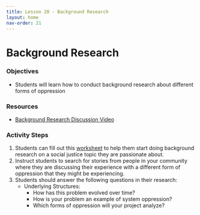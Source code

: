 ```yaml
---
title: Lesson 20 - Background Research 
layout: home
nav-order: 21
---
```


# Background Research 


### Objectives
-   Students will learn how to conduct background research about different forms of oppression

### Resources
- <a href = "https://drive.google.com/file/d/15wepry-aZ-ZBR6rE6TBmRzegHcpxqOMd/view?usp=drive_link">Background Research Discussion Video</a>

### Activity Steps
1. Students can fill out this <a href = "https://docs.google.com/document/d/1LtMc4Q1wqpX04iv6OZJiqh566ZOARJ3ruV2WH579Zvw/edit?tab=t.0">worksheet</a> to help them start doing background research on a social justice topic they are passionate about. 
2. Instruct students to search for stories from people in your community where they are discussing their experience with a different form of oppression that they might be experiencing. 
3. Students should answer the following questions in their research: 
    - Underlying Structures: 
        - How has this problem evolved over time? 
        - How is your problem an example of system oppression? 
        - Which forms of oppression will your project analyze? 
